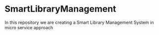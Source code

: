 # SmartLibraryManagement
In this repository we are creating a Smart Library Management System in micro service approach 
